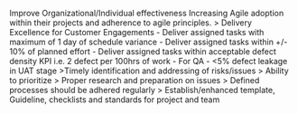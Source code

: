Improve Organizational/Individual effectiveness Increasing Agile adoption within their projects and adherence to agile principles. > Delivery Excellence for Customer Engagements - Deliver assigned tasks with maximum of 1 day of schedule variance - Deliver assigned tasks within +/- 10% of planned effort - Deliver assigned tasks within acceptable defect density KPI i.e. 2 defect per 100hrs of work - For QA - <5% defect leakage in UAT stage >Timely identification and addressing of risks/issues > Ability to prioritize > Proper research and preparation on issues > Defined processes should be adhered regularly > Establish/enhanced template, Guideline, checklists and standards for project and team
